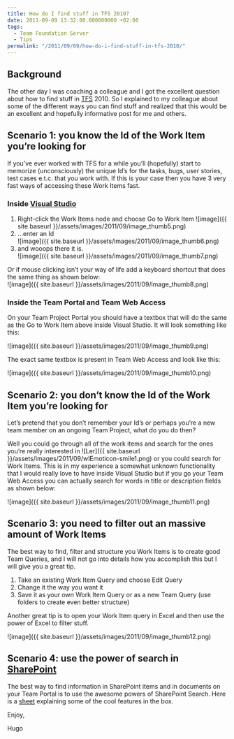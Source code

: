 ```yaml
---
title: How do I find stuff in TFS 2010?
date: 2011-09-09 13:32:00.000000000 +02:00
tags:
  - Team Foundation Server
  - Tips
permalink: "/2011/09/09/how-do-i-find-stuff-in-tfs-2010/"
---
```


## Background

The other day I was coaching a colleague and I got the excellent question about how to find stuff in [TFS](http://msdn.microsoft.com/en-us/vstudio/ff637362) 2010. So I explained to my colleague about some of the different ways you can find stuff and realized that this would be an excellent and hopefully informative post for me and others.

## Scenario 1: you know the Id of the Work Item you’re looking for

If you’ve ever worked with TFS for a while you’ll (hopefully) start to memorize (unconsciously) the unique Id’s for the tasks, bugs, user stories, test cases e.t.c. that you work with. If this is your case then you have 3 very fast ways of accessing these Work Items fast.

### Inside [Visual Studio](http://www.microsoft.com/visualstudio/en-us "Visual Studio")

1. Right-click the Work Items node and choose Go to Work Item ![image]({{ site.baseurl }}/assets/images/2011/09/image_thumb5.png)
2. …enter an Id  
   ![image]({{ site.baseurl }}/assets/images/2011/09/image_thumb6.png)
3. and wooops there it is.  
   ![image]({{ site.baseurl }}/assets/images/2011/09/image_thumb7.png)

Or if mouse clicking isn’t your way of life add a keyboard shortcut that does the same thing as shown below:  
![image]({{ site.baseurl }}/assets/images/2011/09/image_thumb8.png)

### Inside the Team Portal and Team Web Access

On your Team Project Portal you should have a textbox that will do the same as the Go to Work Item above inside Visual Studio. It will look something like this:

![image]({{ site.baseurl }}/assets/images/2011/09/image_thumb9.png)

The exact same textbox is present in Team Web Access and look like this:

![image]({{ site.baseurl }}/assets/images/2011/09/image_thumb10.png)

## Scenario 2: you don’t know the Id of the Work Item you’re looking for

Let’s pretend that you don’t remember your Id’s or perhaps you’re a new team member on an ongoing Team Project, what do you do then?

Well you could go through all of the work items and search for the ones you’re really interested in ![Ler]({{ site.baseurl }}/assets/images/2011/09/wlEmoticon-smile1.png) or you could search for Work Items. This is in my experience a somewhat unknown functionality that I would really love to have inside Visual Studio but if you go your Team Web Access you can actually search for words in title or description fields as shown below:

![image]({{ site.baseurl }}/assets/images/2011/09/image_thumb11.png)

## Scenario 3: you need to filter out an massive amount of Work Items

The best way to find, filter and structure you Work Items is to create good Team Queries, and I will not go into details how you accomplish this but I will give you a great tip.

1. Take an existing Work Item Query and choose Edit Query
2. Change it the way you want it
3. Save it as your own Work Item Query or as a new Team Query (use folders to create even better structure)

Another great tip is to open your Work Item query in Excel and then use the power of Excel to filter stuff.

![image]({{ site.baseurl }}/assets/images/2011/09/image_thumb12.png)

## Scenario 4: use the power of search in [SharePoint](http://sharepoint.microsoft.com/en-us/Pages/default.aspx)

The best way to find information in SharePoint items and in documents on your Team Portal is to use the awesome powers of SharePoint Search. Here is a [sheet](http://download.microsoft.com/download/6/6/B/66B69E5C-0010-4D8E-8DB9-C7120E818654/SharePoint%202010%20Search%20Datasheet.pdf) explaining some of the cool features in the box.

Enjoy,

Hugo
